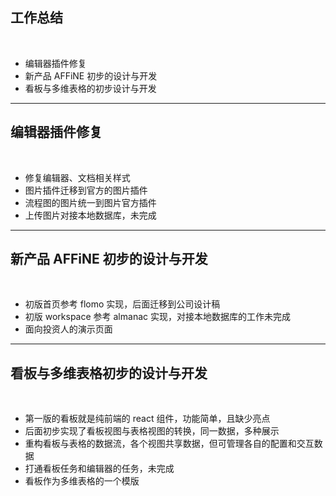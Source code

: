 <!-- section-title: part -->

## 工作总结

<br />

- 编辑器插件修复
- 新产品 AFFiNE 初步的设计与开发
- 看板与多维表格的初步设计与开发

---

## 编辑器插件修复

<br />

- 修复编辑器、文档相关样式
- 图片插件迁移到官方的图片插件
- 流程图的图片统一到图片官方插件
- 上传图片对接本地数据库，未完成

---

## 新产品 AFFiNE 初步的设计与开发

<br />

- 初版首页参考 flomo 实现，后面迁移到公司设计稿
- 初版 workspace 参考 almanac 实现，对接本地数据库的工作未完成
- 面向投资人的演示页面

---

## 看板与多维表格初步的设计与开发

<br />

- 第一版的看板就是纯前端的 react 组件，功能简单，且缺少亮点
- 后面初步实现了看板视图与表格视图的转换，同一数据，多种展示
- 重构看板与表格的数据流，各个视图共享数据，但可管理各自的配置和交互数据
- 打通看板任务和编辑器的任务，未完成
- 看板作为多维表格的一个模版
